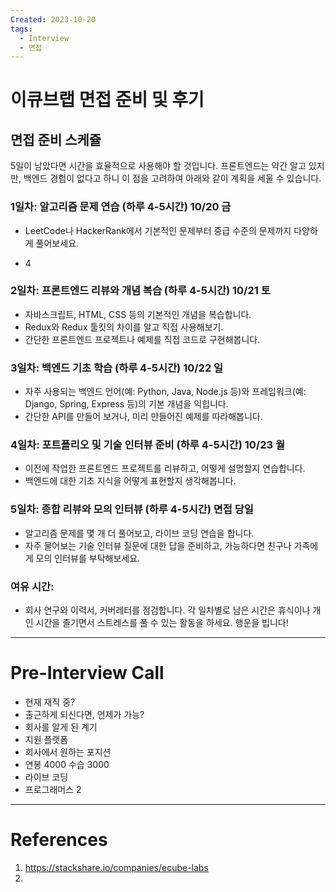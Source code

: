 ```yaml
---
Created: 2023-10-20
tags:
  - Interview
  - 면접
---
```

# 이큐브랩 면접 준비 및 후기

## 면접 준비 스케쥴
5일이 남았다면 시간을 효율적으로 사용해야 할 것입니다. 프론트엔드는 약간 알고 있지만, 백엔드 경험이 없다고 하니 이 점을 고려하여 아래와 같이 계획을 세울 수 있습니다.
### 1일차: 알고리즘 문제 연습 (하루 4-5시간) 10/20 금
- LeetCode나 HackerRank에서 기본적인 문제부터 중급 수준의 문제까지 다양하게 풀어보세요.

 + 4

### 2일차: 프론트엔드 리뷰와 개념 복습 (하루 4-5시간) 10/21 토
- 자바스크립트, HTML, CSS 등의 기본적인 개념을 복습합니다.
- Redux와 Redux 툴킷의 차이를 알고 직접 사용해보기.
- 간단한 프론트엔드 프로젝트나 예제를 직접 코드로 구현해봅니다.

### 3일차: 백엔드 기초 학습 (하루 4-5시간) 10/22 일
- 자주 사용되는 백엔드 언어(예: Python, Java, Node.js 등)와 프레임워크(예: Django, Spring, Express 등)의 기본 개념을 익힙니다.
- 간단한 API를 만들어 보거나, 미리 만들어진 예제를 따라해봅니다.

### 4일차: 포트폴리오 및 기술 인터뷰 준비 (하루 4-5시간) 10/23 월
- 이전에 작업한 프론트엔드 프로젝트를 리뷰하고, 어떻게 설명할지 연습합니다.
- 백엔드에 대한 기초 지식을 어떻게 표현할지 생각해봅니다.

### 5일차: 종합 리뷰와 모의 인터뷰 (하루 4-5시간) 면접 당일
- 알고리즘 문제를 몇 개 더 풀어보고, 라이브 코딩 연습을 합니다.
- 자주 물어보는 기술 인터뷰 질문에 대한 답을 준비하고, 가능하다면 친구나 가족에게 모의 인터뷰를 부탁해보세요.

### 여유 시간:
- 회사 연구와 이력서, 커버레터를 점검합니다.
각 일차별로 남은 시간은 휴식이나 개인 시간을 즐기면서 스트레스를 풀 수 있는 활동을 하세요. 행운을 빕니다!

---
# Pre-Interview Call
- 현재 재직 중?
- 출근하게 되신다면, 언제가 가능?
- 회사를 알게 된 계기
- 지원 플랫폼
- 회사에서 원하는 포지션
- 연봉 4000 수습 3000
- 라이브 코딩
- 프로그래머스 2 
---
# References
1. https://stackshare.io/companies/ecube-labs
2. 